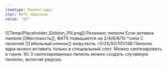 ```yaml
---
itemtype: Пилюля ядра
stat: ФАТК эйдолона
value: "22"
---
```

![[Temp/Placeholder_Eidolon_Pill.png]]
Резонанс пилюли
Если активна пилюля [[Жестокость]], ФАТК повышается на 2/4/6/8/10 \*сила
С пилюлей [[Гибельный клинок]] живучесть +5/25/50/101/148
Пилюлю ядра можно вставить только в специальный слот. Можно синтезировать в горне. Из 3 синтезированных пилюль можно создать случайную пилюлю, включая редкую.
